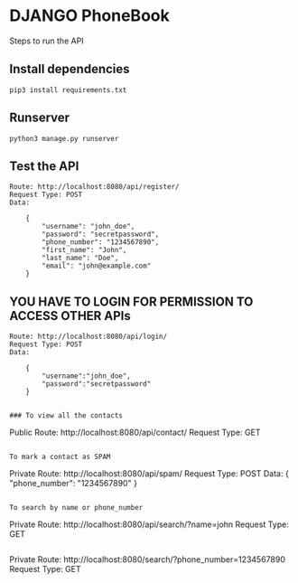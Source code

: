 # DJANGO PhoneBook

Steps to run the API
## Install dependencies
```
pip3 install requirements.txt
```

## Runserver
```
python3 manage.py runserver
```
## Test the API
```
Route: http://localhost:8080/api/register/
Request Type: POST
Data:

    {
        "username": "john_doe",
        "password": "secretpassword",
        "phone_number": "1234567890",
        "first_name": "John",
        "last_name": "Doe",
        "email": "john@example.com"
    }
```
## YOU HAVE TO LOGIN FOR PERMISSION TO ACCESS OTHER APIs
```
Route: http://localhost:8080/api/login/
Request Type: POST
Data:

    {
        "username":"john_doe",
        "password":"secretpassword"
    }
```

```

### To view all the contacts
```
Public Route: http://localhost:8080/api/contact/
Request Type: GET
```

To mark a contact as SPAM
```
Private Route: http://localhost:8080/api/spam/
Request Type: POST
Data:
    {
        "phone_number": "1234567890"
    }
```

To search by name or phone_number
```
Private Route: http://localhost:8080/api/search/?name=john
Request Type: GET
```
```
Private Route: http://localhost:8080/search/?phone_number=1234567890
Request Type: GET
```
